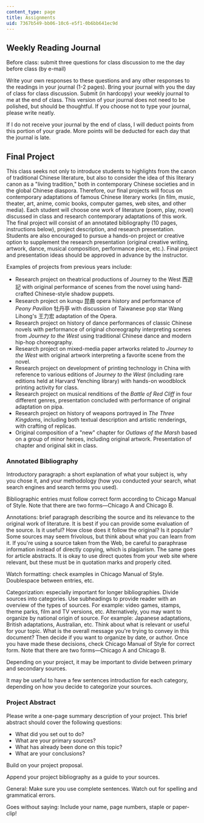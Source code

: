 ```yaml
---
content_type: page
title: Assignments
uid: 7367b549-bb06-10c6-e5f1-0b6bb641ec9d
---
```


Weekly Reading Journal
----------------------

Before class: submit three questions for class discussion to me the day before class (by e-mail)

Write your own responses to these questions and any other responses to the readings in your journal (1-2 pages). Bring your journal with you the day of class for class discussion. Submit (in hardcopy) your weekly journal to me at the end of class. This version of your journal does not need to be polished, but should be thoughtful. If you choose not to type your journal, please write neatly.

If I do not receive your journal by the end of class, I will deduct points from this portion of your grade. More points will be deducted for each day that the journal is late.

Final Project
-------------

This class seeks not only to introduce students to highlights from the canon of traditional Chinese literature, but also to consider the idea of this literary canon as a "living tradition," both in contemporary Chinese societies and in the global Chinese diaspora. Therefore, our final projects will focus on contemporary adaptations of famous Chinese literary works (in film, music, theater, art, anime, comic books, computer games, web sites, and other media). Each student will choose one work of literature (poem, play, novel) discussed in class and research contemporary adaptations of this work. The final project will consist of an annotated bibliography (10 pages, instructions below), project description, and research presentation. Students are also encouraged to pursue a hands-on project or creative option to supplement the research presentation (original creative writing, artwork, dance, musical composition, performance piece, etc.). Final project and presentation ideas should be approved in advance by the instructor.

Examples of projects from previous years include:

*   Research project on theatrical productions of Journey to the West 西遊記 with original performance of scenes from the novel using hand-crafted Chinese-style shadow puppets.
*   Research project on kunqu 昆曲 opera history and performance of _Peony Pavilion_ 牡丹亭 with discussion of Taiwanese pop star Wang Lihong's 王力宏 adaptation of the Opera.
*   Research project on history of dance performances of classic Chinese novels with performance of original choreography interpreting scenes from _Journey to the West_ using traditional Chinese dance and modern hip-hop choreography.
*   Research project on mixed-media paper artworks related to _Journey to the West_ with original artwork interpreting a favorite scene from the novel.
*   Research project on development of printing technology in China with reference to various editions of _Journey to the West_ (including rare editions held at Harvard Yenching library) with hands-on woodblock printing activity for class.
*   Research project on musical renditions of the _Battle of Red Cliff_ in four different genres, presentation concluded with performance of original adaptation on pipa.
*   Research project on history of weapons portrayed in _The Three Kingdoms_, including both textual description and artistic renderings, with crafting of replicas.
*   Original composition of a "new" chapter for _Outlaws of the Marsh_ based on a group of minor heroes, including original artwork. Presentation of chapter and original skit in class.

### Annotated Bibliography

Introductory paragraph: a short explanation of what your subject is, why you chose it, and your methodology (how you conducted your search, what search engines and search terms you used).

Bibliographic entries must follow correct form according to Chicago Manual of Style. Note that there are two forms—Chicago A and Chicago B.

Annotations: brief paragraph describing the source and its relevance to the original work of literature. It is best if you can provide some evaluation of the source. Is it useful? How close does it follow the original? Is it popular? Some sources may seem frivolous, but think about what you can learn from it. If you're using a source taken from the Web, be careful to paraphrase information instead of directly copying, which is plagiarism. The same goes for article abstracts. It is okay to use direct quotes from your web site where relevant, but these must be in quotation marks and properly cited.

Watch formatting: check examples in Chicago Manual of Style. Doublespace between entries, etc.

Categorization: especially important for longer bibliographies. Divide sources into categories. Use subheadings to provide reader with an overview of the types of sources. For example: video games, stamps, theme parks, film and TV versions, etc. Alternatively, you may want to organize by national origin of source. For example: Japanese adaptations, British adaptations, Australian, etc. Think about what is relevant or useful for your topic. What is the overall message you're trying to convey in this document? Then decide if you want to organize by date, or author. Once you have made these decisions, check Chicago Manual of Style for correct form. Note that there are two forms—Chicago A and Chicago B.

Depending on your project, it may be important to divide between primary and secondary sources.

It may be useful to have a few sentences introduction for each category, depending on how you decide to categorize your sources.

### Project Abstract

Please write a one-page summary description of your project. This brief abstract should cover the following questions:

*   What did you set out to do?
*   What are your primary sources?
*   What has already been done on this topic?
*   What are your conclusions?

Build on your project proposal.

Append your project bibliography as a guide to your sources.

General: Make sure you use complete sentences. Watch out for spelling and grammatical errors.

Goes without saying: Include your name, page numbers, staple or paper-clip!